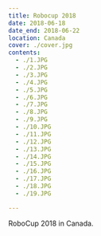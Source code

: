 ```yaml
---
title: Robocup 2018
date: 2018-06-18
date_end: 2018-06-22
location: Canada
cover: ./cover.jpg
contents:
  - ./1.JPG
  - ./2.JPG
  - ./3.JPG
  - ./4.JPG
  - ./5.JPG
  - ./6.JPG
  - ./7.JPG
  - ./8.JPG
  - ./9.JPG
  - ./10.JPG
  - ./11.JPG
  - ./12.JPG
  - ./13.JPG
  - ./14.JPG
  - ./15.JPG
  - ./16.JPG
  - ./17.JPG
  - ./18.JPG
  - ./19.JPG

---
```


RoboCup 2018 in Canada.
